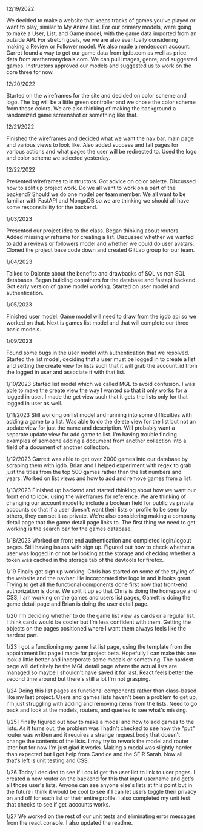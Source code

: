 12/19/2022

We decided to make a website that keeps tracks of games you've played or want to play, similar to My Anime List. For our primary models, were going to make a User, List, and Game model, with the game data imported from an outside API. For stretch goals, we we are also eventually considering making a Review or Follower model. We also made a render.com account. Garret found a way to get our game data from igdb.com as well as price data from arethereanydeals.com.  We can pull images, genre, and suggested games. Instructors approved our models and suggested us to work on the core three for now.


12/20/2022

Started on the wireframes for the site and decided on color scheme and logo. The log will be a little green controller and we chose the color scheme from those colors. We are also thinking of making the background a randomized game screenshot or something like that.

12/21/2022

Finished the wireframes and decided what we want the nav bar, main page and various views to look like. Also added success and fail pages for various actions and what pages the user will be redirected to. Used the logo and color scheme we selected yesterday.

12/22/2022

Presented wireframes to instructors. Got advice on color palette. Discussed how to split up project work. Do we all want to work on a part of the backend? Should we do one model per team member. We all want to be familiar with FastAPI and MongoDB so we are thinking we should all have some responsibility for the backend.

1/03/2023

Presented our project idea to the class. Began thinking about routers. Added missing wireframe for creating a list. Discussed whether we wanted to add a reviews or followers model and whether we could do user avatars. Cloned the project base code down and created GitLab group for our team.

1/04/2023

Talked to Dalonte about the benefits and drawbacks of SQL vs non SQL databases. Began building containers for the database and fastapi backend. Got early version of game model working. Started on user model and authentication.

1/05/2023

Finished user model. Game model will need to draw from the igdb api so we worked on that. Next is games list model and that will complete our three basic models.

1/09/2023

Found some bugs in the user model with authentication that we resolved. Started the list model, deciding that a user must be logged in to create a list and setting the create view for lists such that it will grab the account_id from the logged in user and associate it with that list.

1/10/2023
Started list model which we called MGL to avoid confusion. I was able to make the create view the way I wanted so that it only works for a logged in user. I made the get view such that it gets the lists only for that logged in user as well.

1/11/2023
Still working on list model and running into some difficulties with adding a game to a list. Was able to do the delete view for the list but not an update view for just the name and description. Will probably want a separate update view for add game to list. I'm having trouble finding examples of someone adding a document from another collection into a field of a document of another collection.

1/12/2023
Garrett was able to get over 2000 games into our database by scraping them with igdb. Brian and I helped experiment with regex to grab just the titles from the top 500 games rather than the list numbers and years. Worked on list views and how to add and remove games from a list.


1/13/2023
Finished up backend and started thinking about how we want our front end to look, using the wireframes for reference. We are thinking of changing our account model to include a boolean field for public vs private accounts so that if a user doesn't want their lists or profile to be seen by others, they can set it as private. We're also considering making a company detail page that the game detail page links to. The first thing we need to get working is the search bar for the games database.

1/18/2023
Worked on front end authentication and completed login/logout pages. Still having issues with sign up. Figured out how to check whether a user was logged in or not by looking at the storage and checking whether a token was cached in the storage tab of the devtools for firefox.

1/19
Finally got sign up working. Chris has started on some of the styling of the website and the navbar. He incorporated the logo in and it looks great. Trying to get all the functional components done first now that front-end authorization is done. We split it up so that Chris is doing the homepage and CSS, I am working on the games and users list pages, Garrett is doing the game detail page and Brian is doing the user detail page.

1/20
I'm deciding whether to do the game list view as cards or a regular list. I think cards would be cooler but I'm less confident with them. Getting the objects on the pages positioned where I want them always feels like the hardest part.

1/23
I got a functioning my game list list page, using the template from the appointment list page i made for project beta. Hopefully I can make this one look a little better and incorporate some modals or something. The hardest page will definitely be the MGL detail page where the actual lists are managed so maybe I shouldn't have saved it for last. React feels better the second time around but there's still a lot I'm not grasping.

1/24
Doing this list pages as functional components rather than class-based like my last project. Users and games lists haven't been a problem to get up, I'm just struggling with adding and removing items from the lists. Need to go back and look at the models, routers, and queries to see what's missing.

1/25
I finally figured out how to make a modal and how to add games to the lists. As it turns out, the problem was I hadn't checked to see how the "put" router was written and it requires a strange request body that doesn't change the contents of the lists. I may try to rework the model and router later but for now I'm just glad it works. Making a modal was slightly harder than expected but I got help from Candice and the SEIR Sarah. Now all that's left is unit testing and CSS.

1/26
Today I decided to see if I could get the user list to link to user pages. I created a new router on the backend for this that input username and get's all those user's lists. Anyone can see anyone else's lists at this point but in the future i think it would be cool to see if I can let users toggle their privacy on and off for each list or their entire profile. I also completed my unit test that checks to see if get_accounts works.

1/27
We worked on the rest of our unit tests and eliminating error messages from the react console. I also updated the readme.
